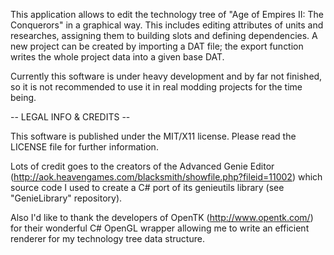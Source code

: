 This application allows to edit the technology tree of "Age of Empires II: The Conquerors" in a graphical way. This includes editing attributes of units and researches, assigning them to building slots and defining dependencies. A new project can be created by importing a DAT file; the export function writes the whole project data into a given base DAT.

Currently this software is under heavy development and by far not finished, so it is not recommended to use it in real modding projects for the time being.


-- LEGAL INFO & CREDITS --

This software is published under the MIT/X11 license. Please read the LICENSE file for further information.

Lots of credit goes to the creators of the Advanced Genie Editor (http://aok.heavengames.com/blacksmith/showfile.php?fileid=11002) which source code I used to create a C# port of its genieutils library (see "GenieLibrary" repository).

Also I'd like to thank the developers of OpenTK (http://www.opentk.com/) for their wonderful C# OpenGL wrapper allowing me to write an efficient renderer for my technology tree data structure.
